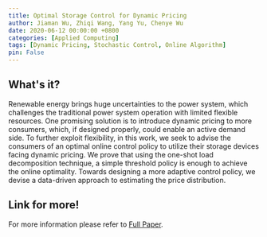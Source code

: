 ```yaml
---
title: Optimal Storage Control for Dynamic Pricing
author: Jiaman Wu, Zhiqi Wang, Yang Yu, Chenye Wu
date: 2020-06-12 00:00:00 +0800
categories: [Applied Computing]
tags: [Dynamic Pricing, Stochastic Control, Online Algorithm]
pin: False
---
```


## What's it?

Renewable energy brings huge uncertainties to the power system, which challenges the traditional power system operation with limited flexible resources. One promising solution is to introduce dynamic pricing to more consumers, which, if designed properly, could enable an active demand side. To further exploit flexibility, in this work, we seek to advise the consumers of an optimal online control policy to utilize their storage devices facing dynamic pricing. We prove that using the one-shot load decomposition technique, a simple threshold policy is enough to achieve the online optimality. Towards designing a more adaptive control policy, we devise a data-driven approach to estimating the price distribution.

## Link for more!
For more information please refer to [Full Paper](https://dl.acm.org/doi/abs/10.1145/3396851.3403507).
